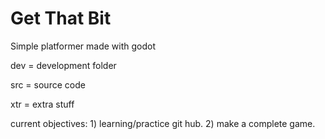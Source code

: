 # Get That Bit
 Simple platformer made with godot

dev = development folder

src = source code

xtr = extra stuff

current objectives: 1) learning/practice git hub. 2) make a complete game.
